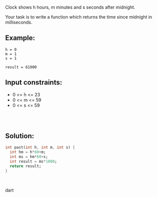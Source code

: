 Clock shows h hours, m minutes and s seconds after midnight.

Your task is to write a function which returns the time since midnight in milliseconds.

## Example:

```
h = 0
m = 1
s = 1

result = 61000
```


## Input constraints:

- 0 <= h <= 23
- 0 <= m <= 59
- 0 <= s <= 59

<br><br>

## Solution:
```dart
int past(int h, int m, int s) {
  int hm = h*60+m;
  int ms = hm*60+s;
  int result = ms*1000;
  return result;
}
```


<br>

<tag>dart<tag>